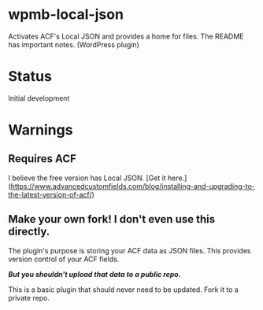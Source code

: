 # wpmb-local-json
Activates ACF's Local JSON and provides a home for files. The README has important notes. (WordPress plugin)

# Status
Initial development

# Warnings
## Requires ACF
I believe the free version has Local JSON. [Get it here.] (https://www.advancedcustomfields.com/blog/installing-and-upgrading-to-the-latest-version-of-acf/)

## Make your own fork! I don't even use this directly.
The plugin's purpose is storing your ACF data as JSON files. This provides version control of your ACF fields.

**_But you shouldn't upload that data to a public repo._**

This is a basic plugin that should never need to be updated. Fork it to a private repo.
